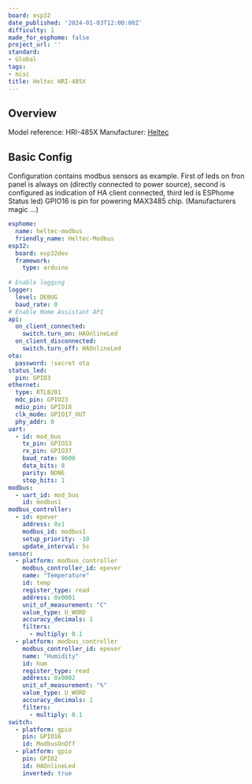 ```yaml
---
board: esp32
date_published: '2024-01-03T12:00:00Z'
difficulty: 1
made_for_esphome: false
project_url: ''
standard:
- Global
tags:
- misc
title: Heltec HRI-485X
---
```


## Overview

Model reference: HRI-485X
Manufacturer: [Heltec](https://vi.aliexpress.com/item/1005005792072535.html?spm=a2g0o.productlist.main.3.7cae4ff8eSDdJB&algo_pvid=fecf356a-9467-48dc-9b02-721346b7f6ad&algo_exp_id=fecf356a-9467-48dc-9b02-721346b7f6ad-1&pdp_npi=4%40dis%21EUR%2127.64%2126.26%21%21%2129.57%21%21%402103245417043199788201496e1ef7%2112000034369167466%21sea%21SK%21168837343%21&curPageLogUid=jVcZde3gM0fm)

## Basic Config

Configuration contains modbus sensors as example. First of leds on fron panel is always on (directly connected to power source), second is configured as indication of HA client connected, third led is ESPhome Status led)
GPIO16 is pin for powering MAX3485 chip. (Manufacturers magic ...)
```yaml
esphome:
  name: heltec-modbus
  friendly_name: Heltec-Modbus
esp32:
  board: esp32dev
  framework:
    type: arduino
  
# Enable logging
logger:
  level: DEBUG
  baud_rate: 0
# Enable Home Assistant API
api:  
  on_client_connected:
    switch.turn_on: HAOnlineLed
  on_client_disconnected:
    switch.turn_off: HAOnlineLed
ota:
  password: !secret ota
status_led:
  pin: GPIO3
ethernet:
  type: RTL8201
  mdc_pin: GPIO23
  mdio_pin: GPIO18
  clk_mode: GPIO17_OUT
  phy_addr: 0
uart:
  - id: mod_bus
    tx_pin: GPIO33
    rx_pin: GPIO37
    baud_rate: 9600
    data_bits: 8
    parity: NONE
    stop_bits: 1
modbus:
  - uart_id: mod_bus
    id: modbus1
modbus_controller:
  - id: epever
    address: 0x1
    modbus_id: modbus1
    setup_priority: -10
    update_interval: 5s
sensor:
  - platform: modbus_controller
    modbus_controller_id: epever
    name: "Temperature"
    id: temp
    register_type: read
    address: 0x0001
    unit_of_measurement: "C"
    value_type: U_WORD
    accuracy_decimals: 1
    filters:
      - multiply: 0.1
  - platform: modbus_controller
    modbus_controller_id: epever
    name: "Humidity"
    id: hum
    register_type: read
    address: 0x0002
    unit_of_measurement: "%"
    value_type: U_WORD
    accuracy_decimals: 1
    filters:
      - multiply: 0.1
switch:
  - platform: gpio
    pin: GPIO16
    id: ModbusOnOff
  - platform: gpio
    pin: GPIO2
    id: HAOnlineLed
    inverted: true